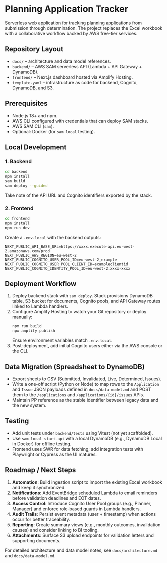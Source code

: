 # Planning Application Tracker

Serverless web application for tracking planning applications from submission through determination. The project replaces the Excel workbook with a collaborative workflow backed by AWS free-tier services.

## Repository Layout
- `docs/` – architecture and data model references.
- `backend/` – AWS SAM serverless API (Lambda + API Gateway + DynamoDB).
- `frontend/` – Next.js dashboard hosted via Amplify Hosting.
- `template.yaml` – infrastructure as code for backend, Cognito, DynamoDB, and S3.

## Prerequisites
- Node.js 18+ and npm.
- AWS CLI configured with credentials that can deploy SAM stacks.
- AWS SAM CLI (`sam`).
- Optional: Docker (for `sam local` testing).

## Local Development
### 1. Backend
```bash
cd backend
npm install
sam build
sam deploy --guided
```
Take note of the API URL and Cognito identifiers exported by the stack.

### 2. Frontend
```bash
cd frontend
npm install
npm run dev
```
Create a `.env.local` with the backend outputs:
```
NEXT_PUBLIC_API_BASE_URL=https://xxxx.execute-api.eu-west-2.amazonaws.com/prod
NEXT_PUBLIC_AWS_REGION=eu-west-2
NEXT_PUBLIC_COGNITO_USER_POOL_ID=eu-west-2_example
NEXT_PUBLIC_COGNITO_USER_POOL_CLIENT_ID=exampleclientid
NEXT_PUBLIC_COGNITO_IDENTITY_POOL_ID=eu-west-2:xxxx-xxxx
```

## Deployment Workflow
1. Deploy backend stack with `sam deploy`. Stack provisions DynamoDB table, S3 bucket for documents, Cognito pools, and API Gateway routes linked to Lambda handlers.
2. Configure Amplify Hosting to watch your Git repository or deploy manually:
   ```bash
   npm run build
   npx amplify publish
   ```
   Ensure environment variables match `.env.local`.
3. Post-deployment, add initial Cognito users either via the AWS console or the CLI.

## Data Migration (Spreadsheet to DynamoDB)
- Export sheets to CSV (Submitted, Invalidated, Live, Determined, Issues).
- Write a one-off script (Python or Node) to map rows to the `Application` and `Issue` JSON payloads defined in `docs/data-model.md` and POST them to the `/applications` and `/applications/{id}/issues` APIs.
- Maintain PP reference as the stable identifier between legacy data and the new system.

## Testing
- Add unit tests under `backend/tests` using Vitest (not yet scaffolded).
- Use `sam local start-api` with a local DynamoDB (e.g., DynamoDB Local in Docker) for offline testing.
- Frontend uses SWR for data fetching; add integration tests with Playwright or Cypress as the UI matures.

## Roadmap / Next Steps
1. **Automation**: Build ingestion script to import the existing Excel workbook and keep it synchronized.
2. **Notifications**: Add EventBridge scheduled Lambda to email reminders before validation deadlines and EOT dates.
3. **Access Control**: Introduce Cognito User Pool groups (e.g., Planner, Manager) and enforce role-based guards in Lambda handlers.
4. **Audit Trails**: Persist event metadata (user + timestamp) when actions occur for better traceability.
5. **Reporting**: Create summary views (e.g., monthly outcomes, invalidation causes) and consider linking to BI tooling.
6. **Attachments**: Surface S3 upload endpoints for validation letters and supporting documents.

For detailed architecture and data model notes, see `docs/architecture.md` and `docs/data-model.md`.
